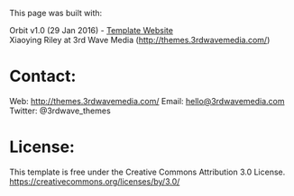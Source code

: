 This page was built with:

Orbit v1.0 (29 Jan 2016)  - [Template Website]([http://themes.3rdwavemedia.com/website-templates/orbit-free-resume-cv-template-for-developers/)    
Xiaoying Riley at 3rd Wave Media (http://themes.3rdwavemedia.com/)

Contact:
=======================================================================
Web: http://themes.3rdwavemedia.com/
Email: hello@3rdwavemedia.com
Twitter: @3rdwave_themes

License:
=======================================================================
This template is free under the Creative Commons Attribution 3.0 License.
https://creativecommons.org/licenses/by/3.0/
